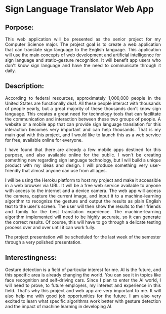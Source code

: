 <h1>Sign Language Translator Web App</h1>
<h2>Porpose:</h2>
<p align="justify">This web application will be presented as the senior project for my Computer Science major. The project goal is to create a web application that can translate sign language to the English language. This application will use the main concepts of web development and artificial intelligence for sign language and static-gesture recognition. It will benefit app users who don't know sign language and have the need to communicate through it daily.</p>
<h2>Description:</h2>
<p align="justify">According to federal resources, approximately 1,000,000 people in the United States are functionally deaf. All these people interact with thousands of people yearly, but a great majority of these thousands don't know sign language. This creates a great need for technology tools that can facilitate the communication and interaction between these two groups of people. A website or a mobile app that can provide sign language translation for this interaction becomes very important and can help thousands. That is my main goal with this project, and I would like to launch this as a web service for free, available online for everyone.</p>
<p align="justify">I have found that there are already a few mobile apps destined for this purpose, and also available online for the public. I won't be creating something new regarding sign language technology, but I will build a unique product with my ideas and design. I will produce something very user-friendly that almost anyone can use from all ages.</p> 
<p align="justify">I will be using the Heroku platform to host my project and make it accessible in a web browser via URL. It will be a free web service available to anyone with access to the internet and a device camera. The web app will access the camera, capture the current image, and input it to a machine-learning algorithm to recognize the gesture and output the results as plain English text to the user's screen. The user will then show the results to their friends and family for the best translation experience. The machine-learning algorithm implemented will need to be highly accurate, so it can generate the correct results. Of course, this will have to go through a delicate testing process over and over until it can work fully.</p>
<p align="justify">The project presentation will be scheduled for the last week of the semester through a very polished presentation.</p>
<h2>Interestingness:</h2>
<p align="justify">Gesture detection is a field of particular interest for me. AI is the future, and this specific area is already changing the world. You can see it in topics like face recognition and self-driving cars. Since I plan to enter the AI world, I will need to prove, to future employers, my interest and experience in this field. That's why this project and web app are very important to me. It will also help me with good job opportunities for the future. I am also very excited to learn what specific algorithms work better with gesture detection and the impact of machine learning in developing AI.</p>
